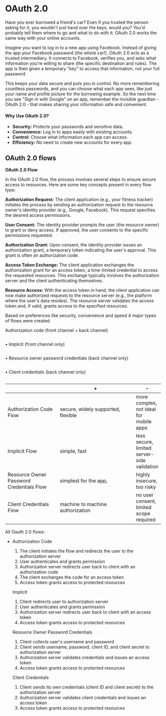 # OAuth 2.0

Have you ever borrowed a friend's car? Even if you trusted the person asking for it, you wouldn't just hand over the keys, would you? You'd probably tell them where to go and what to do with it. OAuth 2.0 works the same way with your online accounts.

Imagine you want to log in to a new app using Facebook. Instead of giving the app your Facebook password (the whole car!), OAuth 2.0 acts as a trusted intermediary. It connects to Facebook, verifies you, and asks what information you're willing to share (the specific destination and rules). The app is then given a temporary "key" to access that information, not your full password.&#x20;

This keeps your data secure and puts you in control. No more remembering countless passwords, and you can choose what each app sees, like just your name and profile picture for the borrowing example. So the next time you see "Sign in with Google" on an app, remember the invisible guardian - OAuth 2.0 - that makes sharing your information safe and convenient.

#### Why Use OAuth 2.0?

* **Security:** Protects your passwords and sensitive data.
* **Convenience:** Log in to apps easily with existing accounts.
* **Control:** Choose what information each app can access.
* **Efficiency:** No need to create new accounts for every app.

## OAuth 2.0 flows

**OAuth 2.0 Flow**

In the OAuth 2.0 flow, the process involves several steps to ensure secure access to resources. Here are some key concepts present in every flow type:

**Authorization Request:** The client application (e.g., your fitness tracker) initiates the process by sending an authorization request to the resource owner's identity provider (e.g., Google, Facebook). This request specifies the desired access permissions.

**User Consent:** The identity provider prompts the user (the resource owner) to grant or deny access. If approved, the user consents to the specific permissions requested.

**Authorization Grant:** Upon consent, the identity provider issues an authorization grant, a temporary token indicating the user's approval. This grant is often an authorization code.

**Access Token Exchange:** The client application exchanges the authorization grant for an access token, a time-limited credential to access the requested resources. This exchange typically involves the authorization server and the client authenticating themselves.

**Resource Access:** With the access token in hand, the client application can now make authorized requests to the resource server (e.g., the platform where the user's data resides). The resource server validates the access token and, if valid, grants access to the specified resources.



Based on preferences like security, convenience and speed 4 major types of flows were created.



Authorization code (front channel + back channel)

<figure><img src="https://docs.vmware.com/en/Single-Sign-On-for-VMware-Tanzu-Application-Service/1.14/sso/Images/images-oauth_auth_code.png" alt=""><figcaption></figcaption></figure>

• Implicit (front channel only)&#x20;

<figure><img src="https://docs.vmware.com/en/Single-Sign-On-for-VMware-Tanzu-Application-Service/1.14/sso/Images/images-oauth_implicit.png" alt=""><figcaption></figcaption></figure>

• Resource owner password credentials (back channel only)&#x20;

<figure><img src="https://docs.vmware.com/en/Single-Sign-On-for-VMware-Tanzu-Application-Service/1.14/sso/Images/images-oauth_password.png" alt=""><figcaption></figcaption></figure>

• Client credentials (back channel only)

<figure><img src="https://docs.vmware.com/en/Single-Sign-On-for-VMware-Tanzu-Application-Service/1.14/sso/Images/images-oauth_client_credentials.png" alt=""><figcaption></figcaption></figure>

<table><thead><tr><th width="181"></th><th width="300">+</th><th>-</th></tr></thead><tbody><tr><td>Authorization Code Flow</td><td>secure, widely supported, flexible</td><td>more complex, not ideal for mobile apps</td></tr><tr><td>Implicit Flow</td><td>simple, fast</td><td>less secure, limited server-side validation</td></tr><tr><td>Resource Owner Password Credentials Flow</td><td>simplest for the app, </td><td>highly insecure, too risky</td></tr><tr><td>Client Credentials Flow</td><td>machine to machine authorization</td><td>no user consent, limited scope required</td></tr></tbody></table>

All Oauth 2.0 flows:

*   Authorization Code

    1. The client initiates the flow and redirects the user to the authorization server
    2. User authenticates and grants permission
    3. Authorization server redirects user back to client with an authorization code
    4. The client exchanges the code for an access token
    5. Access token grants access to protected resources



    Implicit

    1. Client redirects user to authorization server
    2. User authenticates and grants permission
    3. Authorization server redirects user back to client with an access token
    4. Access token grants access to protected resources



    Resource Owner Password Credentials

    1. Client collects user's username and password
    2. Client sends username, password, client ID, and client secret to authorization server
    3. Authorization server validates credentials and issues an access token
    4. Access token grants access to protected resources



    Client Credentials

    1. Client sends its own credentials (client ID and client secret) to the authorization server
    2. Authorization server validates client credentials and issues an access token
    3. Access token grants access to protected resources
